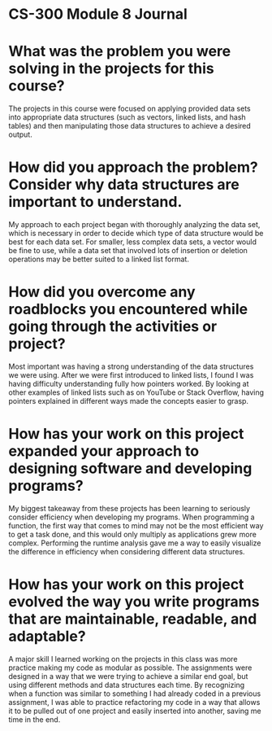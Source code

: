 # CS-300 Module 8 Journal

# What was the problem you were solving in the projects for this course?
The projects in this course were focused on applying provided data sets into appropriate data structures (such as vectors, linked lists, and hash tables) and then manipulating those data structures to achieve a desired output.

# How did you approach the problem? Consider why data structures are important to understand.
My approach to each project began with thoroughly analyzing the data set, which is necessary in order to decide which type of data structure would be best for each data set. For smaller, less complex data sets, a vector would be fine to use, while a data set that involved lots of insertion or deletion operations may be better suited to a linked list format.

# How did you overcome any roadblocks you encountered while going through the activities or project?
Most important was having a strong understanding of the data structures we were using. After we were first introduced to linked lists, I found I was having difficulty understanding fully how pointers worked. By looking at other examples of linked lists such as on YouTube or Stack Overflow, having pointers explained in different ways made the concepts easier to grasp.

# How has your work on this project expanded your approach to designing software and developing programs?
My biggest takeaway from these projects has been learning to seriously consider efficiency when developing my programs. When programming a function, the first way that comes to mind may not be the most efficient way to get a task done, and this would only multiply as applications grew more complex. Performing the runtime analysis gave me a way to easily visualize the difference in efficiency when considering different data structures.

# How has your work on this project evolved the way you write programs that are maintainable, readable, and adaptable?
A major skill I learned working on the projects in this class was more practice making my code as modular as possible. The assignments were designed in a way that we were trying to achieve a similar end goal, but using different methods and data structures each time. By recognizing when a function was similar to something I had already coded in a previous assignment, I was able to practice refactoring my code in a way that allows it to be pulled out of one project and easily inserted into another, saving me time in the end.
